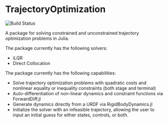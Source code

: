 # TrajectoryOptimization

![Build Status](https://travis-ci.org/RoboticExplorationLab/TrajectoryOptimization.jl.svg?branch=master)

A package for solving constrained and unconstrained trajectory optimization problems in Julia.

The package currently has the following solvers:
* iLQR
* Direct Collocation

The package currently has the following capabilities:
* Solve trajectory optimization problems with quadratic costs and nonlinear equality or inequality constraints (both stage and terminal)
* Auto-differentiation of non-linear dynamics and constraint functions via ForwardDiff.jl
* Generate dynamics directly from a URDF via RigidBodyDynamics.jl
* Initialize the solver with an infeasible trajectory, allowing the user to input an initial guess for either states, controls, or both.
